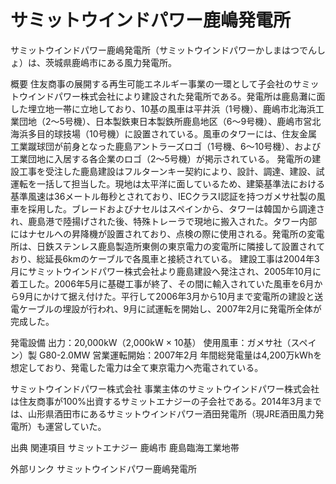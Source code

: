 # サミットウインドパワー鹿嶋発電所

サミットウインドパワー鹿嶋発電所（サミットウインドパワーかしまはつでんしょ）は、茨城県鹿嶋市にある風力発電所。

概要
住友商事の展開する再生可能エネルギー事業の一環として子会社のサミットウインドパワー株式会社により建設された発電所である。発電所は鹿島灘に面した埋立地一帯に立地しており、10基の風車は平井浜（1号機）、鹿嶋市北海浜工業団地（2～5号機）、日本製鉄東日本製鉄所鹿島地区（6～9号機）、鹿嶋市営北海浜多目的球技場（10号機）に設置されている。風車のタワーには、住友金属工業蹴球団が前身となった鹿島アントラーズロゴ（1号機、6～10号機）、および工業団地に入居する各企業のロゴ（2～5号機）が掲示されている。
発電所の建設工事を受注した鹿島建設はフルターンキー契約により、設計、調達、建設、試運転を一括して担当した。現地は太平洋に面しているため、建築基準法における基準風速は36メートル毎秒とされており、IECクラスⅠ認証を持つガメサ社製の風車を採用した。ブレードおよびナセルはスペインから、タワーは韓国から調達され、鹿島港で陸揚げされた後、特殊トレーラで現地に搬入された。タワー内部にはナセルへの昇降機が設置されており、点検の際に使用される。発電所の変電所は、日鉄ステンレス鹿島製造所東側の東京電力の変電所に隣接して設置されており、総延長6kmのケーブルで各風車と接続されている。
建設工事は2004年3月にサミットウインドパワー株式会社より鹿島建設へ発注され、2005年10月に着工した。2006年5月に基礎工事が終了、その間に輸入されていた風車を6月から9月にかけて据え付けた。平行して2006年3月から10月まで変電所の建設と送電ケーブルの埋設が行われ、9月に試運転を開始し、2007年2月に発電所全体が完成した。

発電設備
出力：20,000kW（2,000kW × 10基）
使用風車：ガメサ社（スペイン）製 G80-2.0MW
営業運転開始：2007年2月
年間総発電量は4,200万kWhを想定しており、発電した電力は全て東京電力へ売電されている。

サミットウインドパワー株式会社
事業主体のサミットウインドパワー株式会社は住友商事が100%出資するサミットエナジーの子会社である。2014年3月までは、山形県酒田市にあるサミットウインドパワー酒田発電所（現JRE酒田風力発電所）も運営していた。

出典
関連項目
サミットエナジー
鹿嶋市
鹿島臨海工業地帯

外部リンク
サミットウインドパワー鹿嶋発電所